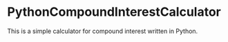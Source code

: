 # PythonCompoundInterestCalculator
This is a simple calculator for compound interest written in Python. 
